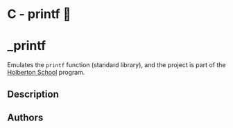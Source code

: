 # C - printf :vulcan_salute:

# _printf

Emulates the `printf` function (standard library), and the project is part of the [Holberton School](https://www.holbertonschool.com/) program.

## Description

## Authors

